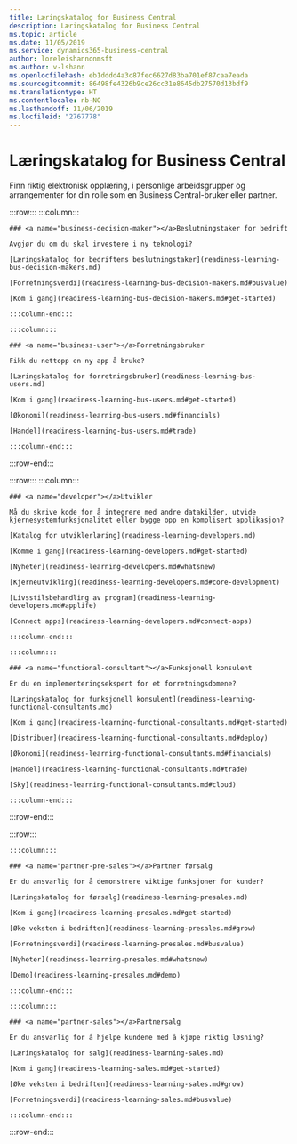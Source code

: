 ```yaml
---
title: Læringskatalog for Business Central
description: Læringskatalog for Business Central
ms.topic: article
ms.date: 11/05/2019
ms.service: dynamics365-business-central
author: loreleishannonmsft
ms.author: v-lshann
ms.openlocfilehash: eb1dddd4a3c87fec6627d83ba701ef87caa7eada
ms.sourcegitcommit: 86498fe4326b9ce26cc31e8645db27570d13bdf9
ms.translationtype: HT
ms.contentlocale: nb-NO
ms.lasthandoff: 11/06/2019
ms.locfileid: "2767778"
---
```

# <a name="business-central-learning-catalog"></a>Læringskatalog for Business Central
Finn riktig elektronisk opplæring, i personlige arbeidsgrupper og arrangementer for din rolle som en Business Central-bruker eller partner.

:::row:::
    :::column:::

    ### <a name="business-decision-maker"></a>Beslutningstaker for bedrift

    Avgjør du om du skal investere i ny teknologi? 

    [Læringskatalog for bedriftens beslutningstaker](readiness-learning-bus-decision-makers.md)

    [Forretningsverdi](readiness-learning-bus-decision-makers.md#busvalue)

    [Kom i gang](readiness-learning-bus-decision-makers.md#get-started)

    :::column-end:::

    :::column:::

    ### <a name="business-user"></a>Forretningsbruker

    Fikk du nettopp en ny app å bruke? 

    [Læringskatalog for forretningsbruker](readiness-learning-bus-users.md)

    [Kom i gang](readiness-learning-bus-users.md#get-started)

    [Økonomi](readiness-learning-bus-users.md#financials)

    [Handel](readiness-learning-bus-users.md#trade)

    :::column-end:::

:::row-end:::

:::row:::
    :::column:::

    ### <a name="developer"></a>Utvikler

    Må du skrive kode for å integrere med andre datakilder, utvide kjernesystemfunksjonalitet eller bygge opp en komplisert applikasjon?

    [Katalog for utviklerlæring](readiness-learning-developers.md)

    [Komme i gang](readiness-learning-developers.md#get-started)

    [Nyheter](readiness-learning-developers.md#whatsnew)

    [Kjerneutvikling](readiness-learning-developers.md#core-development)

    [Livsstilsbehandling av program](readiness-learning-developers.md#applife)

    [Connect apps](readiness-learning-developers.md#connect-apps)

    :::column-end:::

    :::column:::

    ### <a name="functional-consultant"></a>Funksjonell konsulent
    
    Er du en implementeringsekspert for et forretningsdomene? 

    [Læringskatalog for funksjonell konsulent](readiness-learning-functional-consultants.md)

    [Kom i gang](readiness-learning-functional-consultants.md#get-started)

    [Distribuer](readiness-learning-functional-consultants.md#deploy)

    [Økonomi](readiness-learning-functional-consultants.md#financials)

    [Handel](readiness-learning-functional-consultants.md#trade)

    [Sky](readiness-learning-functional-consultants.md#cloud)

    :::column-end:::

:::row-end:::

:::row:::

    :::column:::

    ### <a name="partner-pre-sales"></a>Partner førsalg

    Er du ansvarlig for å demonstrere viktige funksjoner for kunder? 

    [Læringskatalog for førsalg](readiness-learning-presales.md)

    [Kom i gang](readiness-learning-presales.md#get-started)

    [Øke veksten i bedriften](readiness-learning-presales.md#grow)

    [Forretningsverdi](readiness-learning-presales.md#busvalue)

    [Nyheter](readiness-learning-presales.md#whatsnew)

    [Demo](readiness-learning-presales.md#demo)

    :::column-end:::

    :::column:::

    ### <a name="partner-sales"></a>Partnersalg

    Er du ansvarlig for å hjelpe kundene med å kjøpe riktig løsning? 

    [Læringskatalog for salg](readiness-learning-sales.md)

    [Kom i gang](readiness-learning-sales.md#get-started)

    [Øke veksten i bedriften](readiness-learning-sales.md#grow)

    [Forretningsverdi](readiness-learning-sales.md#busvalue)

    :::column-end:::

:::row-end:::
